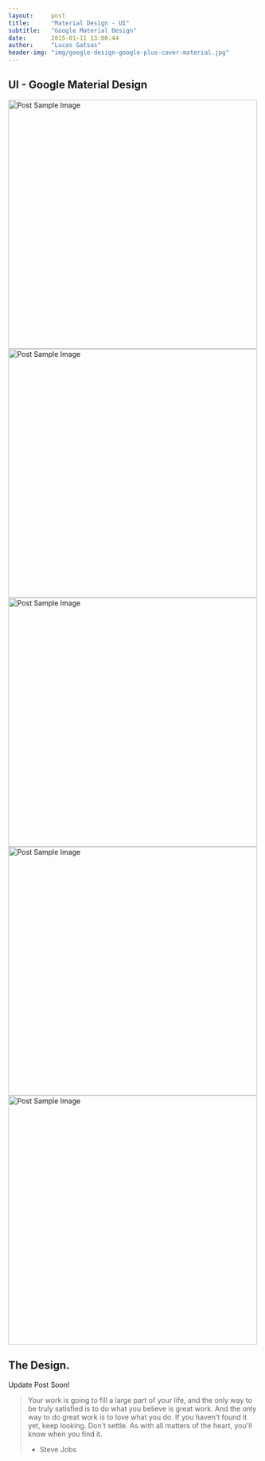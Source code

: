 ```yaml
---
layout:     post
title:      "Material Design - UI"
subtitle:   "Google Material Design"
date:       2015-01-11 13:00:44
author:     "Lucas Gatsas"
header-img: "img/google-design-google-plus-cover-material.jpg"
---
```

<h2 class="section-heading">UI - Google Material Design </h2>






<a href="#">
    <img src="{{ site.baseurl }}/img/google_12113.png" alt="Post Sample Image"  style="height: 500px;width:500px;">
</a>




<a href="#">
    <img src="{{ site.baseurl }}/img/google1234.png" alt="Post Sample Image"  style="height: 500px;width:500px;">
</a>


<a href="#">
    <img src="{{ site.baseurl }}/img/google3241.png" alt="Post Sample Image"  style="height: 500px;width:500px;">
</a>





<a href="#">
    <img src="{{ site.baseurl }}/img/google7.png" alt="Post Sample Image"  style="height: 500px;width:500px;">
</a>




<a href="#">
    <img src="{{ site.baseurl }}/img/google22.png" alt="Post Sample Image"  style="height: 500px;width:500px;">
</a>



<!--
<a href="#">
    <img src="{{ site.baseurl }}/img/gitlist.io.png" alt="Post Sample Image">
</a> -->

<h2 class="section-heading"> The Design.</h2>


<p>Update Post Soon!</p>




<blockquote>Your work is going to fill a large part of your life, and the only way to be truly satisfied is to do what you believe is great work. And the only way to do great work is to love what you do. If you haven't found it yet, keep looking. Don't settle. As with all matters of the heart, you'll know when you find it.

- Steve Jobs

</blockquote>


<!-- 
<a href="#">
    <img src="{{ site.baseurl }}/img/jekyllthemewhite.png" alt="Post Sample Image">
</a> 



 -->



